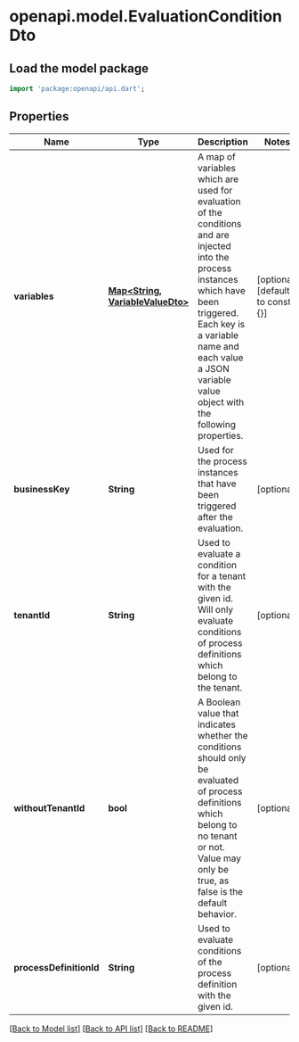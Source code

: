 # openapi.model.EvaluationConditionDto

## Load the model package
```dart
import 'package:openapi/api.dart';
```

## Properties
Name | Type | Description | Notes
------------ | ------------- | ------------- | -------------
**variables** | [**Map<String, VariableValueDto>**](VariableValueDto.md) | A map of variables which are used for evaluation of the conditions and are injected into the process instances which have been triggered. Each key is a variable name and each value a JSON variable value object with the following properties. | [optional] [default to const {}]
**businessKey** | **String** | Used for the process instances that have been triggered after the evaluation. | [optional] 
**tenantId** | **String** | Used to evaluate a condition for a tenant with the given id. Will only evaluate conditions of process definitions which belong to the tenant. | [optional] 
**withoutTenantId** | **bool** | A Boolean value that indicates whether the conditions should only be evaluated of process definitions which belong to no tenant or not. Value may only be true, as false is the default behavior. | [optional] 
**processDefinitionId** | **String** | Used to evaluate conditions of the process definition with the given id. | [optional] 

[[Back to Model list]](../README.md#documentation-for-models) [[Back to API list]](../README.md#documentation-for-api-endpoints) [[Back to README]](../README.md)


